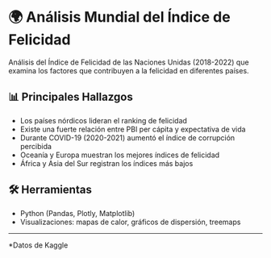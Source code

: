 # 🌍 Análisis Mundial del Índice de Felicidad

Análisis del Índice de Felicidad de las Naciones Unidas (2018-2022) que examina los factores que contribuyen a la felicidad en diferentes países.

## 📊 Principales Hallazgos

- Los países nórdicos lideran el ranking de felicidad
- Existe una fuerte relación entre PBI per cápita y expectativa de vida
- Durante COVID-19 (2020-2021) aumentó el índice de corrupción percibida
- Oceanía y Europa muestran los mejores índices de felicidad
- África y Asia del Sur registran los índices más bajos

## 🛠 Herramientas
- Python (Pandas, Plotly, Matplotlib)
- Visualizaciones: mapas de calor, gráficos de dispersión, treemaps

---
*Datos de Kaggle 
